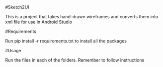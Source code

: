 #Sketch2UI

This is a project that takes hand-drawn wireframes and converts them into xml file for use in Android Studio

#Requirements

Run pip install -r requirements.txt to install all the packages

#Usage

Run the files in each of the folders. Remember to follow instructions
